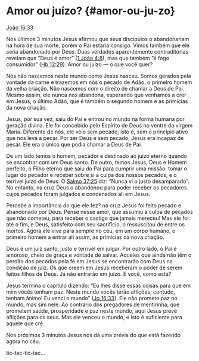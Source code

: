 # Amor ou juízo? {#amor-ou-ju-zo}

[João 16:33](http://bibliaonline.com.br/acf/jo/16/33)

Nos últimos 3 minutos Jesus afirmou que seus discípulos o abandonariam na hora de sua morte, porém o Pai estaria consigo. Vimos também que ele seria abandonado por Deus. Duas verdades aparentemente contraditórias revelam que “Deus é amor” ([1 João 4:8](http://bibliaonline.com.br/acf/1jo/4/8)), mas que também “é fogo consumidor” ([Hb 12:29](http://bibliaonline.com.br/acf/hb/12/29)). Amor ou juízo — o que você quer?

Nós não nascemos neste mundo como Jesus nasceu. Somos gerados pela vontade da carne e trazemos em nós o pecado de Adão, o primeiro homem da velha criação. Não nascemos com o direito de chamar a Deus de Pai. Mesmo assim, ele nunca nos abandona, esperando que venhamos a crer em Jesus, o último Adão, que é também o segundo homem e as primícias da nova criação.

Jesus, por sua vez, saiu do Pai e entrou no mundo na forma humana por geração divina. Ele foi concebido pelo Espírito de Deus no ventre da virgem Maria. Diferente de nós, ele veio sem pecado, isto é, sem o princípio ativo que nos leva a pecar. Por ser Deus e sem pecado, Jesus era incapaz de pecar. Ele era o único que podia chamar a Deus de Pai.

De um lado temos o homem, pecador e destinado ao juízo eterno quando se encontrar com um Deus santo. De outro, temos Jesus, Deus e Homem perfeito, o Filho eterno que saiu do Pai para cumprir uma missão: tomar o lugar do pecador e receber sobre si a culpa dos nossos pecados, e o terrível juízo de Deus. O [Salmo 37:25](http://bibliaonline.com.br/acf/sl/37/25) diz: “Nunca vi o justo desamparado”. No entanto, na cruz Deus o abandonou para poder receber os pecadores cujos pecados foram julgados e condenados ali em Jesus.

Percebe a importância do que ele fez? na cruz Jesus foi feito pecado e abandonado por Deus. Pense nesse amor, que assumiu a culpa de pecados que não cometeu, para receber o castigo que jamais mereceu! Mas ele foi até o fim, e Deus, satisfeito com seu sacrifício, o ressuscitou de entre os mortos. Agora ele vive para sempre no céu, em um corpo humano, o primeiro homem a entrar ali assim, as primícias da nova criação.

Deus é um juiz santo, justo e terrível em julgar. Por outro lado, o Pai é amoroso, cheio de graça e vontade de salvar. Aqueles que ainda não têm o perdão dos pecados pela fé em Jesus se encontrarão com Deus na condição de juiz. Os que creem em Jesus receberam o poder de serem feitos filhos de Deus. Já não entrarão em juízo. E você, como está?

Jesus termina o capítulo dizendo: “Eu lhes disse essas coisas para que em mim vocês tenham paz. Neste mundo vocês terão aflições; contudo, tenham ânimo! Eu venci o mundo” ([Jo 16:33](http://bibliaonline.com.br/acf/jo/16/33)). Ele não promete paz no mundo, mas sim nele. Ao contrário dos pregadores de mentirinha, que prometem saúde, prosperidade e paz neste mundo, aqui Jesus prevê aflições para os seus. Mas ele venceu o mundo, e isto é suficiente para aquele que crê.

Nos próximos 3 minutos Jesus nos dá uma prévia do que está fazendo agora no céu.

tic-tac-tic-tac...